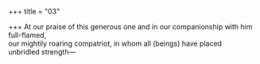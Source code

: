 +++
title = "03"

+++
At our praise of this generous one and in our companionship with him  full-flamed,  
our mightily roaring compatriot, in whom all (beings) have placed  
unbridled strength—  